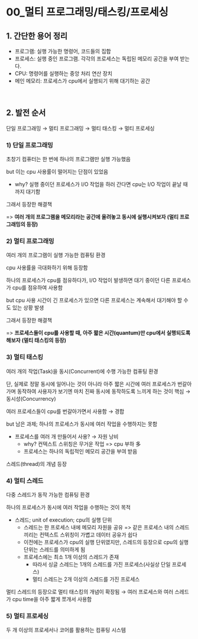 # 00_멀티 프로그래밍/태스킹/프로세싱

## 1. 간단한 용어 정리

- 프로그램: 실행 가능한 명령어, 코드들의 집합
- 프로세스: 실행 중인 프로그램. 각각의 프로세스는 독립된 메모리 공간을 부여 받는다.
- CPU: 명령어를 실행하는 중앙 처리 연산 장치
- 메인 메모리: 프로세스가 cpu에서 실행되기 위해 대기하는 공간

<br>

## 2. 발전 순서

단일 프로그래밍 → 멀티 프로그래밍 → 멀티 태스킹 → 멀티 프로세싱

### 1) 단일 프로그래밍

초창기 컴퓨터는 한 번에 하나의 프로그램만 실행 가능했음

but 이는 cpu 사용률이 떨어지는 단점이 있었음

- why? 실행 중이던 프로세스가 I/O 작업을 하러 간다면 cpu는 I/O 작업이 끝날 때까지 대기함

그래서 등장한 해결책

=> **여러 개의 프로그램을 메모리라는 공간에 올려놓고 동시에 실행시켜보자 (멀티 프로그래밍의 등장)**

### 2) 멀티 프로그래밍

여러 개의 프로그램이 실행 가능한 컴퓨팅 환경

cpu 사용률을 극대화하기 위해 등장함

하나의 프로세스가 cpu를 점유하다가, I/O 작업이 발생하면 대기 중이던 다른 프로세스가 cpu를 점유하여 사용함

but cpu 사용 시간이 긴 프로세스가 있으면 다른 프로세스는 계속해서 대기해야 할 수도 있는 상황 발생

그래서 등장한 해결책

=> **프로세스들이 cpu를 사용할 때, 아주 짧은 시간(quantum)만 cpu에서 실행되도록 해보자 (멀티 태스킹의 등장)**

### 3) 멀티 태스킹

여러 개의 작업(Task)을 동시(Concurrent)에 수행 가능한 컴퓨팅 환경

단, 실제로 정말 동시에 일어나는 것이 아니라 아주 짧은 시간에 여러 프로세스가 번갈아가며 동작하여 사용자가 보기엔 마치 진짜 동시에 동작하도록 느끼게 하는 것이 핵심 → 동시성(Concurrency)

여러 프로세스들이 cpu를 번갈아가면서 사용함 → 경합

but 남은 과제; 하나의 프로세스가 동시에 여러 작업을 수행하지는 못함

- 프로세스를 여러 개 만들어서 사용? → 자원 낭비
  - why? 컨텍스트 스위칭은 무거운 작업 => cpu 부하 多
  - 프로세스는 하나의 독립적인 메모리 공간을 부여 받음

스레드(thread)의 개념 등장

### 4) 멀티 스레드

다중 스레드가 동작 가능한 컴퓨팅 환경

하나의 프로세스가 동시에 여러 작업을 수행하는 것이 목적

- 스레드; unit of execution; cpu의 실행 단위
  - 스레드는 한 프로세스 내에 메모리 자원을 공유 => 같은 프로세스 내의 스레드끼리는 컨텍스트 스위칭이 가볍고 데이터 공유가 쉽다
  - 이전에는 프로세스가 cpu의 실행 단위였지만, 스레드의 등장으로 cpu의 실행 단위는 스레드를 의미하게 됨
  - 프로세스에는 최소 1개 이상의 스레드가 존재
    - 따라서 싱글 스레드는 1개의 스레드를 가진 프로세스(사실상 단일 프로세스)
    - 멀티 스레드는 2개 이상의 스레드를 가진 프로세스

멀티 스레드의 등장으로 멀티 태스킹의 개념이 확장됨 → 여러 프로세스와 여러 스레드가 cpu time을 아주 짧게 쪼개서 사용함

### 5) 멀티 프로세싱

두 개 이상의 프로세서나 코어를 활용하는 컴퓨팅 시스템

